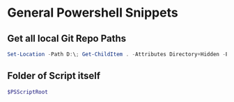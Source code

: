 # General Powershell Snippets

## Get all local Git Repo Paths

```powershell
Set-Location -Path D:\; Get-ChildItem . -Attributes Directory+Hidden -ErrorAction SilentlyContinue -Filter ".git" -Recurse | % { Write-Host $_.FullName -replace"\\.git" }
```

## Folder of Script itself

```powershell
$PSScriptRoot
```

